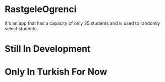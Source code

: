 # RastgeleOgrenci
It's an app that has a capacity of only 35 students and is used to randomly select students. 

# Still In Development
# Only In Turkish For Now
